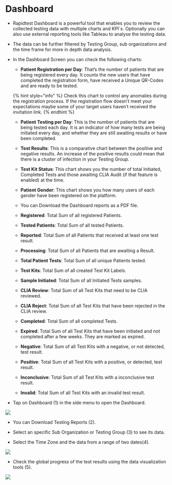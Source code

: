 # Dashboard

- Rapidtest Dashboard is a powerful tool that enables you to review the collected testing data with multiple charts and KPI´s. Optionally you can also use 
  external reporting tools like Tableau to analyse the testing data. 

- The data can be further filtered by Testing Group, sub organizations and the time frame for more in depth data analysis.

- In the Dashboard Screen you can check the following charts:
	
    - **Patient Registration per Day**: That’s the number of patients that are being registered every day. It counts the new users that have completed the 
      registration form, have received a Unique QR-Codes and are ready to be tested.

   	 {% hint style="info" %} Check this chart to control any anomalies during the registration process. If the registration flow doesn’t meet your expectations 
   	 maybe some of your target users haven’t received the invitation link. {% endhint %}

    - **Patient Testing per Day**: This is the number of patients that are being tested each day. It is an indicator of how many tests are being initiated every 
      day, and whether they are still awaiting results or have been completed.

    - **Test Results**: This is a comparative chart between the positive and negative results. An increase of the positive results could mean that there is a
      cluster of infection in your Testing Group. 
    
    - **Test Kit Status**: This chart shows you the number of total Initiated, Completed Tests and those awaiting CLIA Audit (if that feature is enabled) at the
      time. 

    - **Patient Gender**: This chart shows you how many users of each gender have been registered on the platform.

    - You can Download the Dashboard reports as a PDF file.
    
    - **Registered**: Total Sum of all registered Patients.

    - **Tested Patients**: Total Sum of all tested Patients.
    
    - **Reported**: Total Sum of all Patients that received at least one test result.
    
    - **Processing**: Total Sum of all Patients that are awaiting a Result.
    
    - **Total Patient Tests**: Total Sum of all unique Patients tested.
    
    - **Test Kits**: Total Sum of all created Test Kit Labels.
    
    - **Sample Initiated**: Total Sum of all Initiated Tests samples.
    
    - **CLIA Review**: Total Sum of all Test Kits that need to be CLIA reviewed.
    
    - **CLIA Reject**: Total Sum of all Test Kits that have been rejected in the CLIA review.
    
    - **Completed**: Total Sum of all completed Tests.
    
    - **Expired**: Total Sum of all Test Kits that have been initiated and not completed after a few weeks. They are marked as expired.
    
    - **Negative**: Total Sum of all Test Kits with a negative, or not detected, test result.
    
    - **Positive**: Total Sum of all Test Kits with a positive, or detected, test result.
    
    - **Inconclusive**: Total Sum of all Test Kits with a inconclusive test result.
    
    - **Invalid**: Total Sum of all Test Kits with an invalid test result.

- Tap on Dashboard (1) in the side menu to open the Dashboard.

![](https://user-images.githubusercontent.com/105650529/170533701-e5334202-ad60-4e4b-9415-961826f4258d.jpg)

- You can Download Testing Reports (2).

- Select an specific Sub Organization or Testing Group (3) to see its data.

- Select the Time Zone and the data from a range of two dates(4). 

![](https://user-images.githubusercontent.com/105650529/170533713-d2d0426b-a0eb-49a6-8c08-01a706db3eaa.jpg)

- Check the global progress of the test results using the data visualization tools (5).

![](https://user-images.githubusercontent.com/105650529/170533728-dfd70eed-76ab-440b-acc5-91beccee27b9.jpg)



